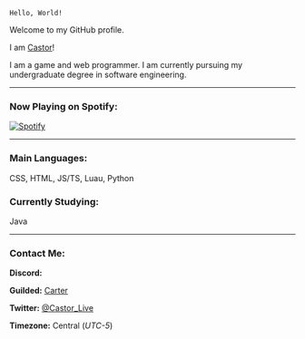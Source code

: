 `Hello, World!`

Welcome to my GitHub profile.

I am [Castor](https://github.com/cxstor)!

I am a game and web programmer. I am currently pursuing my undergraduate degree in software engineering.

---

### Now Playing on Spotify:

[![Spotify](https://cizzles-now-playing-on-spotify.vercel.app/api/spotify)](https://open.spotify.com/user/apaig6ltu8b8w8ybkg8xa4n66)

---

### Main Languages:

CSS, HTML, JS/TS, Luau, Python

### Currently Studying:

Java

---

### Contact Me:

**Discord:** 

**Guilded:** [Carter](https://www.guilded.gg/u/Carter)

**Twitter:** [@Castor_Live](https://twitter.com/Castor_Live)

**Timezone:** Central (*UTC-5*)

